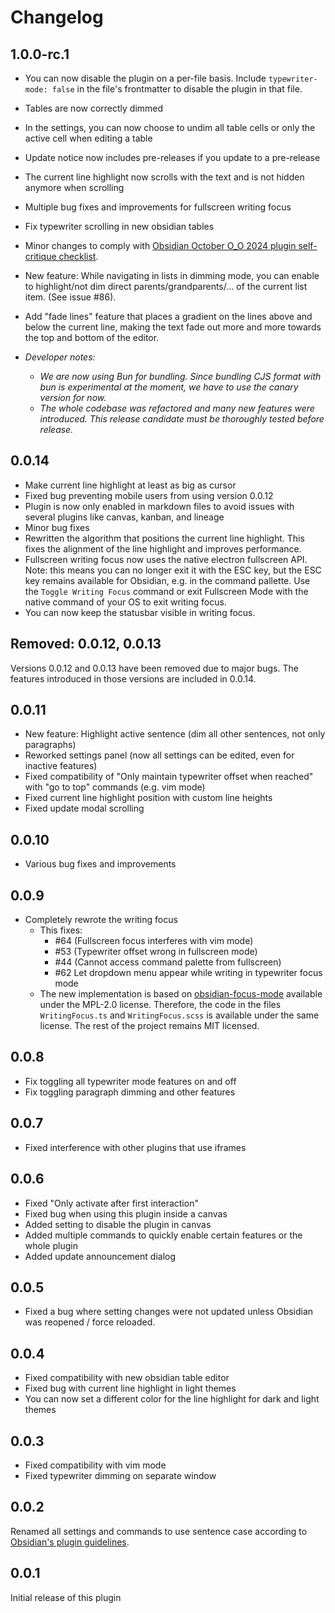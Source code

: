 # Changelog

## 1.0.0-rc.1

- You can now disable the plugin on a per-file basis. Include `typewriter-mode: false` in the file's frontmatter to disable the plugin in that file.

- Tables are now correctly dimmed

- In the settings, you can now choose to undim all table cells or only the active cell when editing a table

- Update notice now includes pre-releases if you update to a pre-release

- The current line highlight now scrolls with the text and is not hidden anymore when scrolling

- Multiple bug fixes and improvements for fullscreen writing focus

- Fix typewriter scrolling in new obsidian tables

- Minor changes to comply with [Obsidian October O\_O 2024 plugin self-critique checklist](https://docs.obsidian.md/oo24/plugin).

- New feature: While navigating in lists in dimming mode, you can enable to highlight/not dim direct parents/grandparents/... of the current list item. (See issue #86).

- Add "fade lines" feature that places a gradient on the lines above and below the current line, making the text fade out more and more towards the top and bottom of the editor.

- _Developer notes:_
  - _We are now using Bun for bundling. Since bundling CJS format with bun is experimental at the moment, we have to use the canary version for now._
  - _The whole codebase was refactored and many new features were introduced. This release candidate must be thoroughly tested before release._

## 0.0.14

- Make current line highlight at least as big as cursor
- Fixed bug preventing mobile users from using version 0.0.12
- Plugin is now only enabled in markdown files to avoid issues with several plugins like canvas, kanban, and lineage
- Minor bug fixes
- Rewritten the algorithm that positions the current line highlight. This fixes the alignment of the line highlight and improves performance.
- Fullscreen writing focus now uses the native electron fullscreen API. Note: this means you can no longer exit it with the ESC key, but the ESC key remains available for Obsidian, e.g. in the command pallette. Use the `Toggle Writing Focus` command or exit Fullscreen Mode with the native command of your OS to exit writing focus.
- You can now keep the statusbar visible in writing focus.

## Removed: 0.0.12, 0.0.13

Versions 0.0.12 and 0.0.13 have been removed due to major bugs. The features introduced in those versions are included in 0.0.14.

## 0.0.11

- New feature: Highlight active sentence (dim all other sentences, not only paragraphs)
- Reworked settings panel (now all settings can be edited, even for inactive features)
- Fixed compatibility of "Only maintain typewriter offset when reached" with "go to top" commands (e.g. vim mode)
- Fixed current line highlight position with custom line heights
- Fixed update modal scrolling

## 0.0.10

- Various bug fixes and improvements

## 0.0.9

- Completely rewrote the writing focus
  - This fixes:
    - \#64 (Fullscreen focus interferes with vim mode)
    - \#53 (Typewriter offset wrong in fullscreen mode)
    - \#44 (Cannot access command palette from fullscreen)
    - \#62 Let dropdown menu appear while writing in typewriter focus mode
  - The new implementation is based on [obsidian-focus-mode](https://github.com/ryanpcmcquen/obsidian-focus-mode) available under the MPL-2.0 license. Therefore, the code in the files `WritingFocus.ts` and `WritingFocus.scss` is available under the same license. The rest of the project remains MIT licensed.

## 0.0.8

- Fix toggling all typewriter mode features on and off
- Fix toggling paragraph dimming and other features

## 0.0.7

- Fixed interference with other plugins that use iframes

## 0.0.6

- Fixed "Only activate after first interaction"
- Fixed bug when using this plugin inside a canvas
- Added setting to disable the plugin in canvas
- Added multiple commands to quickly enable certain features or the whole plugin
- Added update announcement dialog

## 0.0.5

- Fixed a bug where setting changes were not updated unless Obsidian was reopened / force reloaded.

## 0.0.4

- Fixed compatibility with new obsidian table editor
- Fixed bug with current line highlight in light themes
- You can now set a different color for the line highlight for dark and light themes

## 0.0.3

- Fixed compatibility with vim mode
- Fixed typewriter dimming on separate window

## 0.0.2

Renamed all settings and commands to use sentence case according to [Obsidian's plugin guidelines](https://docs.obsidian.md/Plugins/Releasing/Plugin+guidelines#Use+sentence+case+in+UI).

## 0.0.1

Initial release of this plugin
